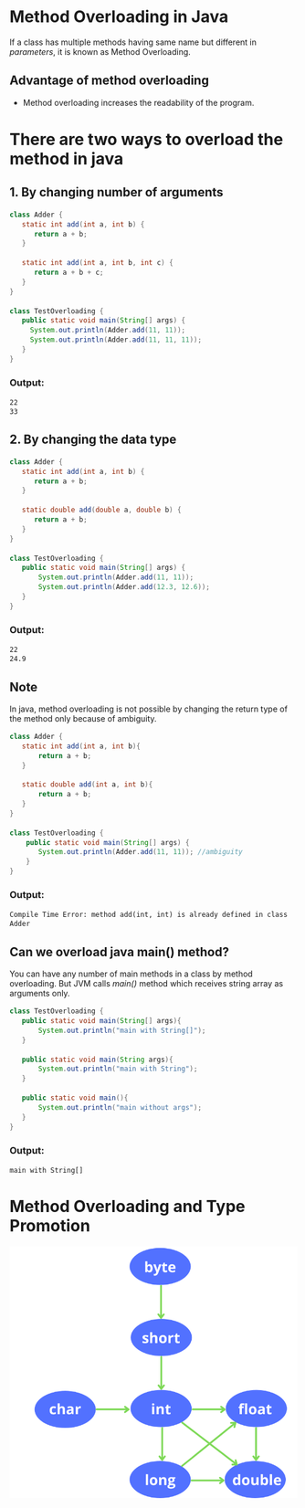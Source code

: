 # Method Overloading in Java
If a class has multiple methods having same name but different in *parameters*, it is known as Method Overloading.

## Advantage of method overloading
 - Method overloading increases the readability of the program.

# There are two ways to overload the method in java

## 1. By changing number of arguments

```java
class Adder {  
   static int add(int a, int b) {
      return a + b;
   }
 
   static int add(int a, int b, int c) {
      return a + b + c;
   }  
}  

class TestOverloading {  
   public static void main(String[] args) {  
     System.out.println(Adder.add(11, 11));  
     System.out.println(Adder.add(11, 11, 11));  
   }
} 
```
### Output:
``` 
22 
33
```

## 2. By changing the data type

```java
class Adder {  
   static int add(int a, int b) {
      return a + b;
   }
   
   static double add(double a, double b) {
      return a + b;
   }  
}  

class TestOverloading {  
   public static void main(String[] args) {  
       System.out.println(Adder.add(11, 11));  
       System.out.println(Adder.add(12.3, 12.6));  
   }
}  
```

### Output: 
```
22
24.9
```

## Note
In java, method overloading is not possible by changing the return type of the method only because of ambiguity. 

```java
class Adder {  
   static int add(int a, int b){
       return a + b;
   }  
   
   static double add(int a, int b){
       return a + b;
   }  
}  

class TestOverloading {  
    public static void main(String[] args) {  
       System.out.println(Adder.add(11, 11)); //ambiguity  
    }
}  
```

### Output:
```
Compile Time Error: method add(int, int) is already defined in class Adder
```

## Can we overload java main() method?
You can have any number of main methods in a class by method overloading. But JVM calls *main()* method which receives string array as arguments only.

```java
class TestOverloading {  
   public static void main(String[] args){
       System.out.println("main with String[]");
   }
   
   public static void main(String args){
       System.out.println("main with String");
   }
   
   public static void main(){
       System.out.println("main without args");
   }  
}  
```

### Output:
```
main with String[]
```

# Method Overloading and Type Promotion

![Type Promotion](/Polymorphism/Method_Overloading/image/typePromotion.png)
